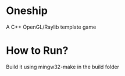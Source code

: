# Oneship
A C++ OpenGL/Raylib template game

# How to Run?
Build it using mingw32-make in the build folder
